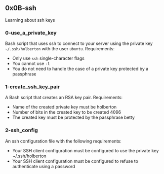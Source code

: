 ## 0x0B-ssh
Learning about ssh keys

### 0-use_a_private_key
Bash script that uses ssh to connect to your server using the private key `~/.ssh/holberton` with the user `ubuntu`.
Requirements:
* Only use `ssh` single-character flags
* You cannot use `-l`
* You do not need to handle the case of a private key protected by a passphrase

### 1-create_ssh_key_pair
A Bash script that creates an RSA key pair.
Requirements:
* Name of the created private key must be holberton
* Number of bits in the created key to be created 4096
* The created key must be protected by the passphrase betty

### 2-ssh_config
An ssh configuration file with the following requirements:
* Your SSH client configuration must be configured to use the private key ~/.ssh/holberton
* Your SSH client configuration must be configured to refuse to authenticate using a password
